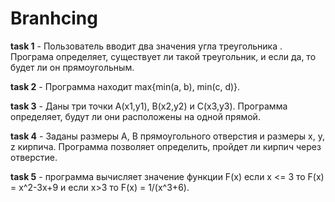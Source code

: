 # Branhcing
**task 1** - Пользователь вводит два значения угла треугольника . Програма определяет, существует ли такой треугольник, и если да, то будет ли он прямоугольным.

**task 2** - Программа находит max{min(a, b), min(c, d)}.

**task 3** - Даны три точки А(х1,у1), В(х2,у2) и С(х3,у3). Программа определяет, будут ли они расположены на одной прямой.

**task 4** - Заданы размеры А, В прямоугольного отверстия и размеры х, у, z кирпича. Программа позволяет определить, пройдет ли кирпич через отверстие.

**task 5** - программа вычисляет значение функции F(x) если x <= 3 то F(x) = x^2-3x+9 и если x>3 
то F(x) = 1/(x^3+6).
